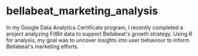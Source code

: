 # bellabeat_marketing_analysis

In my Google Data Analytics Certificate program, I recently completed a project analyzing FitBit data to support Bellabeat's growth strategy. Using R for analysis, my goal was to uncover insights into user behaviour to inform Bellabeat's marketing efforts.
